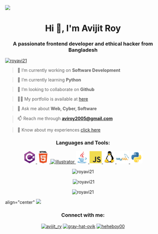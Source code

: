 <!---
### Hi there 👋, I'm Avvijit Roy
#### Web Developer | Ethical Hacker
-->
<img src="https://camo.githubusercontent.com/64fde10e402d3aaab6bdf83b74dd7275e18ec28ba031fa0fdb0c48990ab963d3/68747470733a2f2f7777772e6368617270656e692e636f6d2f7374617469632f696d616765732f6172726f772d66756e6374696f6e732d696e2d636c6173732d70726f706572746965732d6d696768742d6e6f742d62652d61732d67726561742d61732d77652d7468696e6b2f62616e6e65722e676966">

<h1 align="center">Hi 👋, I'm Avijit Roy</h1>
<h3 align="center">A passionate frontend developer and ethical hacker from Bangladesh</h3>

<p align="left"> <a href="https://github.com/ryo-ma/github-profile-trophy"><img src="https://github-profile-trophy.vercel.app/?username=royavi21" alt="royavi21" /></a> </p>

> 🔭 I’m currently working on **Software Development**

> 🌱 I’m currently learning **Python**

> 👯 I’m looking to collaborate on **Github**

> 👨‍💻 My portfolio is available at [here](https://royavi21.github.io/Avijit_Portfolio/)

> 💬 Ask me about **Web, Cyber, Software**

> 📫 Reach me through **aviroy2005@gmail.com**

> 📄 Know about my experiences [click here](https://drive.google.com/file/d/1qNFhSEseU1y4s0CR7uFVlQBkwdec25Fh/view?usp=sharing)


<h3 align="center">Languages and Tools:</h3>
<p align="center"> <a href="https://www.w3schools.com/cs/" target="_blank" rel="noreferrer"> <img src="https://raw.githubusercontent.com/devicons/devicon/master/icons/csharp/csharp-original.svg" alt="csharp" width="40" height="40"/> </a> <a href="https://www.w3.org/html/" target="_blank" rel="noreferrer"> <img src="https://raw.githubusercontent.com/devicons/devicon/master/icons/html5/html5-original-wordmark.svg" alt="html5" width="40" height="40"/> </a> <a href="https://www.adobe.com/in/products/illustrator.html" target="_blank" rel="noreferrer"> <img src="https://www.vectorlogo.zone/logos/adobe_illustrator/adobe_illustrator-icon.svg" alt="illustrator" width="40" height="40"/> </a> <a href="https://www.java.com" target="_blank" rel="noreferrer"> <img src="https://raw.githubusercontent.com/devicons/devicon/master/icons/java/java-original.svg" alt="java" width="40" height="40"/> </a> <a href="https://developer.mozilla.org/en-US/docs/Web/JavaScript" target="_blank" rel="noreferrer"> <img src="https://raw.githubusercontent.com/devicons/devicon/master/icons/javascript/javascript-original.svg" alt="javascript" width="40" height="40"/> </a> <a href="https://www.linux.org/" target="_blank" rel="noreferrer"> <img src="https://raw.githubusercontent.com/devicons/devicon/master/icons/linux/linux-original.svg" alt="linux" width="40" height="40"/> </a> <a href="https://www.mysql.com/" target="_blank" rel="noreferrer"> <img src="https://raw.githubusercontent.com/devicons/devicon/master/icons/mysql/mysql-original-wordmark.svg" alt="mysql" width="40" height="40"/> </a> <a href="https://www.python.org" target="_blank" rel="noreferrer"> <img src="https://raw.githubusercontent.com/devicons/devicon/master/icons/python/python-original.svg" alt="python" width="40" height="40"/> </a> </p>



<p align="center"><img align="center" src="https://github-readme-stats.vercel.app/api/top-langs?username=royavi21&show_icons=true&locale=en&layout=compact" alt="royavi21" /></p>

<p align="center">&nbsp;<img align="center" src="https://github-readme-stats.vercel.app/api?username=royavi21&show_icons=true&locale=en" alt="royavi21" /></p>

<p align="center"><img align="center" src="https://github-readme-streak-stats.herokuapp.com/?user=royavi21&" alt="royavi21" /></p>

align="center" ![](https://komarev.com/ghpvc/?username=royavi21&color=bluestyle=plastic)

<h3 align="center">Connect with me:</h3>
<p align="center">
<a href="https://twitter.com/avijit_ry" target="blank"><img align="center" src="https://raw.githubusercontent.com/rahuldkjain/github-profile-readme-generator/master/src/images/icons/Social/twitter.svg" alt="avijit_ry" height="30" width="40" /></a>
<a href="https://linkedin.com/in/gray-hat-ovik" target="blank"><img align="center" src="https://raw.githubusercontent.com/rahuldkjain/github-profile-readme-generator/master/src/images/icons/Social/linked-in-alt.svg" alt="gray-hat-ovik" height="30" width="40" /></a>
<a href="https://fb.com/heheboy00" target="blank"><img align="center" src="https://raw.githubusercontent.com/rahuldkjain/github-profile-readme-generator/master/src/images/icons/Social/facebook.svg" alt="heheboy00" height="30" width="40" /></a>
</p>


